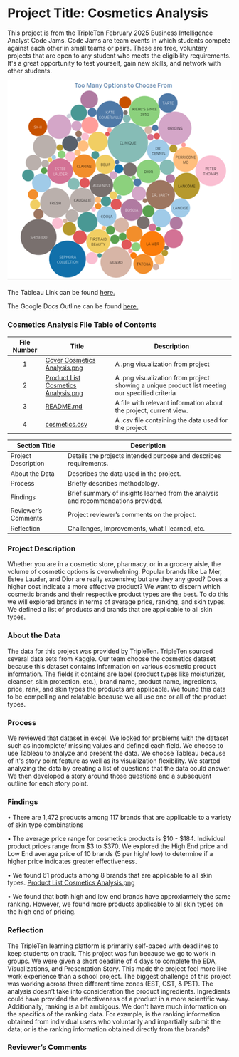 ﻿# Project Title: Cosmetics Analysis

This project is from the TripleTen February 2025 Business Intelligence Analyst Code Jams.  Code Jams are team events in which students compete against each other in small teams or pairs. These are free, voluntary projects that are open to any student who meets the eligibility requirements. It's a great opportunity to test yourself, gain new skills, and network with other students. 

[<img src="https://github.com/nbrown5071/Cosmetics_Analysis/blob/main/Cosmetics_Analysis.README.md/Cover%20Cosmetics%20Analysis.png">](https://github.com/nbrown5071/Cosmetics_Analysis/blob/main/Cosmetics_Analysis.README.md/Cover%20Cosmetics%20Analysis.png)

The Tableau Link can be found <a href='https://public.tableau.com/views/CosmeticsAnalysis-2_17410359239270/Story1?:language=en-US&publish=yes&:sid=&:redirect=auth&:display_count=n&:origin=viz_share_link'><u>here</u>.</a>

The Google Docs Outline can be found <a href='https://docs.google.com/document/d/1lz2R22FZm35XQMvPO5pAfL_5HnsvCmHbiM0aGEjsQuI/edit?usp=sharingg'><u>here</u>.</a>

### Cosmetics Analysis File Table of Contents
| File Number | Title | Description |
| :-----------: | ----------- |----------- |
| 1 | [Cover Cosmetics Analysis.png](https://github.com/nbrown5071/Cosmetics_Analysis/blob/main/Cosmetics_Analysis.README.md/Cover%20Cosmetics%20Analysis.png) | A .png visualization from project | 
| 2 | [Product List Cosmetics Analysis.png](https://github.com/nbrown5071/Cosmetics_Analysis/blob/main/Cosmetics_Analysis.README.md/Product%20List%20Cosmetics%20Analysis.png) | A .png visualization from project showing a unique product list meeting our specified criteria  |
| 3 | [README.md](https://github.com/nbrown5071/Cosmetics_Analysis/blob/main/Cosmetics_Analysis.README.md/README.md) | A file with relevant information about the project, current view.  | 
| 4 | [cosmetics.csv](https://github.com/nbrown5071/Cosmetics_Analysis/blob/main/Cosmetics_Analysis.README.md/cosmetics.csv) | A .csv file containing the data used for the project | 



| Section Title | Description |
| ----------- |----------- |
| Project Description | Details the projects intended purpose and describes requirements. |
| About the Data | Describes the data used in the project. |
| Process | Briefly describes methodology. |
| Findings | Brief summary of insights learned from the analysis and recommendations provided. |
| Reviewer’s Comments | Project reviewer’s comments on the project. |
| Reflection | Challenges, Improvements, what I learned, etc. | 

### Project Description 
Whether you are in a cosmetic store, pharmacy, or in a grocery aisle, the volume of cosmetic options is overwhelming. Popular brands like La Mer, Estee Lauder, and Dior are really expensive; but are they any good? Does a higher cost indicate a more effective product? We want to discern which cosmetic brands and their respective product types are the best. To do this we will explored brands in terms of average price, ranking, and skin types. We defined a list of products and brands that are applicable to all skin types. 


### About the Data
The data for this project was provided by TripleTen. TripleTen sourced several data sets from Kaggle. Our team choose the cosmetics dataset because this dataset contains information on various cosmetic product information. The fields it contains are label (product types like moisturizer, cleanser, skin protection, etc.), brand name, product name, ingredients, price, rank, and skin types the products are applicable. We found this data to be compelling and relatable because we all use one or all of the product types. 

### Process
We reviewed that dataset in excel. We looked for problems with the dataset such as incomplete/ missing values and defined each field. We choose to use Tableau to analyze and present the data. We choose Tableau because of it's story point feature as well as its visualization flexibility. We started analyzing the data by creating a list of questions that the data could answer. We then developed a story around those questions and a subsequent outline for each story point. 

### Findings
•	There are 1,472 products among 117 brands that are applicable to a variety of skin type combinations  

•	The average price range for cosmetics products is $10 - $184. Individual product prices range from $3 to $370. We explored the High End price and Low End average price of 10 brands (5 per high/ low) to determine if a higher price indicates greater effectiveness. 

•	We found 61 products among 8 brands that are applicable to all skin types. [Product List Cosmetics Analysis.png](https://github.com/nbrown5071/Cosmetics_Analysis/blob/main/Cosmetics_Analysis.README.md/Product%20List%20Cosmetics%20Analysis.png)

•	We found that both high and low end brands have approxiamtely the same ranking. However, we found more products applicable to all skin types on the high end of pricing. 


### Reflection
The TripleTen learning platform is primarily self-paced with deadlines to keep students on track. This project was fun because we go to work in groups. We were given a short deadline of 4 days to complete the EDA, Visualizations, and Presentation Story. This made the project feel more like work experience than a school project. The biggest challenge of this project was working across three different time zones (EST, CST, & PST). The analysis doesn’t take into consideration the product ingredients. Ingredients could have provided the effectiveness of a product in a more scientific way. Additionally, ranking is a bit ambigous. We don't have much information on the specifics of the ranking data. For example, is the ranking information obtained from individual users who voluntarily and impartially submit the data; or is the ranking information obtained directly from the brands?



### Reviewer’s Comments

[<img src="">]()
